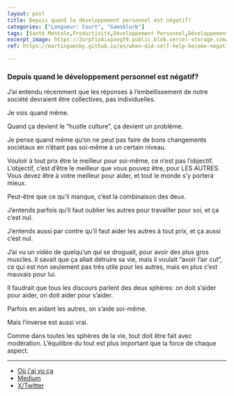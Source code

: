 ```yaml
---
layout: post
title: Depuis quand le développement personnel est négatif?
categories: ["Longueur: Court", "Gamsblurb"]
tags: [Santé Mentale,Productivité,Développement Personnel,Développement Collectif,Communauté,Entraide,Gamsblurb]
excerpt_image: https://2orpfio4ixpxegt9.public.blob.vercel-storage.com/blogPost/cm0r3zipv016eml0cl0mbyfhj/preview-image-kWI9H9m8mU0aBKbkuQSAh4mIvs2zuv.jpg
ref: https://martingamsby.github.io/en/when-did-self-help-become-negative

---
```


### **Depuis quand le développement personnel est négatif?**

J’ai entendu récemment que les réponses à l’embellissement de notre société devraient être collectives, pas individuelles.

Je vois quand même.

Quand ça devient le “hustle culture”, ça devient un problème.

Je pense quand même qu’on ne peut pas faire de bons changements sociétaux en n’étant pas soi-même à un certain niveau.

Vouloir à tout prix être le meilleur pour soi-même, ce n’est pas l’objectif. L’objectif, c’est d’être le meilleur que vous pouvez être, pour LES AUTRES. Vous devez être à votre meilleur pour aider, et tout le monde s’y portera mieux.

Peut-être que ce qu’il manque, c’est la combinaison des deux.

J’entends parfois qu’il faut oublier les autres pour travailler pour soi, et ça c’est nul.

J’entends aussi par contre qu’il faut aider les autres à tout prix, et ça aussi c’est nul.

J’ai vu un vidéo de quelqu’un qui se droguait, pour avoir des plus gros muscles. Il savait que ça allait détruire sa vie, mais il voulait “avoir l’air cut”, ce qui est non seulement pas très utile pour les autres, mais en plus c’est mauvais pour lui.

Il faudrait que tous les discours parlent des deux sphères: on doit s’aider pour aider, on doit aider pour s’aider.

Parfois en aidant les autres, on s’aide soi-même.

Mais l’inverse est aussi vrai.

Comme dans toutes les sphères de la vie, tout doit être fait avec modération. L’équilibre du tout est plus important que la force de chaque aspect.

---

- [Où j'ai vu ça](https://www.youtube.com/shorts/hULdTrRd7N4)
- [Medium](https://medium.com/@martin.gamsby/depuis-quand-le-d%C3%A9veloppement-personnel-est-n%C3%A9gatif-d22a42f7763b)
- [X/Twitter](https://x.com/MartinGamsby/status/1832138528685191562)

